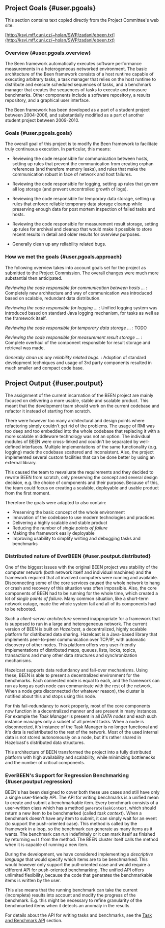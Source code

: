 ## Project Goals {#user.pgoals}
This section contains text copied directly from the Project Committee's web site.

[http://ksvi.mff.cuni.cz/~holan/SWP/zadani/ebeen.txt](http://ksvi.mff.cuni.cz/~holan/SWP/zadani/ebeen.txt)

### Overview {#user.pgoals.overview}
The Been framework automatically executes software performance measurements in a heterogeneous networked environment.  The basic architecture of the Been framework consists of a host runtime capable of executing arbitrary tasks, a task manager that relies on the host runtime to distribute and execute scheduled sequences of tasks, and a benchmark manager that creates the sequences of tasks to execute and measure benchmarks.  Other components include a software repository, a results repository, and a graphical user interface.

The Been framework has been developed as a part of a student project between 2004-2006, and substantially modified as a part of another student project between 2009-2010.


### Goals {#user.pgoals.goals}
The overall goal of this project is to modify the Been framework to facilitate truly continuous execution. In particular, this means:

* Reviewing the code responsible for communication between hosts, setting up rules that prevent the communication from creating orphan references (and therefore memory leaks), and rules that make the communication robust in face of network and host failures.

* Reviewing the code responsible for logging, setting up rules that govern all log storage (and prevent uncontrolled growth of logs).

* Reviewing the code responsible for temporary data storage, setting up rules that enforce reliable temporary data storage cleanup while preserving enough data for post mortem inspection of failed tasks and hosts.

* Reviewing the code responsible for measurement result storage, setting up rules for archival and cleanup that would make it possible to store recent results in detail and older results for overview purposes.

* Generally clean up any reliability related bugs.

### How we met the goals {#user.pgoals.approach}

The following overview takes into account goals set for the project as submitted to the Project Commission. The overall changes were much more substantial then anticipated. 

*Reviewing the code responsible for communication between hosts ...*
:	Completely new architecture and way of communication was introduced based on scalable, redundant data distribution.

*Reviewing the code responsible for logging ...*
:	Unified logging system was introduced based on standard Java logging mechanism, for tasks as well as the framework itself.

*Reviewing the code responsible for temporary data storage ...*
: TODO

*Reviewing the code responsible for measurement result storage ...*
:	Complete overhaul of the component responsible for result storage and retrieval was made.

*Generally clean up any reliability related bugs.*
: Adoption of standard development techniques and usage of 3rd party components resulted in much smaller and compact code base. 

## Project Output {#user.poutput}

The assignment of the current incarnation of the BEEN project are mainly focused on delivering a more usable, stable and scalable product. This meant that the development team should work on the current codebase and refactor it instead of starting from scratch.

There were however too many architectural and design points where refactoring simply couldn't get rid of the problems. The usage of RMI was too deep and too embedded into the whole codebase that replacing it with a more scalable middleware technology was not an option. The individual modules of BEEN were cross-linked and couldn't be separated by well-defined interfaces. Multiple implementations of the same functionality (e.g. logging) made the codebase scattered and inconsistent. Also, the project implemented several custom facilities that can be done better by using an external library.

This caused the team to reevaluate the requirements and they decided to rewrite BEEN from scratch, only preserving the concept and several design decision, e.g. the choice of components and their purpose. Because of this, the team could focus on creating a scalable, deployable and usable product from the first moment.

Therefore the goals were adapted to also contain:

* Preserving the basic concept of the whole environment
* Innovation of the codebase to use modern technologies and practices
* Delivering a highly scalable and stable product
* Reducing the number of *single points of failure*
* Making the framework easily deployable
* Improving usability to simplify writing and debugging tasks and benchmarks

### Distributed nature of EverBEEN {#user.poutput.distributed}

One of the biggest issues with the original BEEN project was stability of the computer network (both network itself and individual machines) and the framework required that all involved computers were running and available. Disconnecting some of the core services caused the whole network to hang or crash and recovery of this situation was often impossible. Also, the core components of BEEN had to be running for the whole time, which created a lot of *single points of failure*. Many common situation, like a short-term network outage, made the whole system fail and all of its components had to be rebooted.

Such a *client-server architecture* seemed inappropriate for a framework that is supposed to run in a large and heterogeneous network. The current version of BEEN is built on *Hazelcast*, a decentralized, highly scalable platform for distributed data sharing. Hazelcast is a Java-based library that implements peer-to-peer communication over TCP/IP, with automatic discovery of other nodes. This platform offers very user-friendly implementations of distributed maps, queues, lists, locks, topics, transactions and many other data structures and synchronization mechanisms.

Hazelcast supports data redundancy and fail-over mechanisms. Using these, BEEN is able to present a decentralized environment for the benchmarks. Each connected node is equal to each, and the framework can run as long as each node can communicate with the rest of the network. When a node gets disconnected (for whatever reason), the cluster is notified about this and stops using this node.

For this fail-redundancy to work properly, most of the core components now function in a decentralized manner and are present in many instances. For example the *Task Manager* is present in all *DATA nodes* and each such instance manages only a subset of all present tasks. When a node is disconnected, it's instance of the Task Manager is no longer functional and it's data is redistributed to the rest of the network. Most of the used internal data is not stored autonomously on a node, but it's rather shared in Hazelcast's distributed data structures.

This architecture of BEEN transformed the project into a fully distributed platform with high availability and scalability, while minimizing bottlenecks and the number of critical components.

### EverBEEN's Support for Regression Benchmarking {#user.poutput.regression}

<!-- TODO -->

BEEN's has been designed to cover both these use cases and still have only a single user-friendly API. The API for writing benchmarks is a unified mean to create and submit a benchmarkable item. Every benchmark consists of a user-written class which has a method `generateTaskContext`, which should return a new item to be benchmarked (called *task context*). When a benchmark doesn't have any item to submit, it can simply wait for an event (to support the push-oriented case). This method is called by the framework in a loop, so the benchmark can generate as many items as it wants. The benchmark can run indefinitely or it can mark itself as finished by returning `null` from the method. The BEEN cluster itself calls the method when it is capable of running a new item.

During the development, we have considered implementing a *descriptive language* that would specify which items are to be benchmarked. This would however only support the pull-oriented case and would require a different API for push-oriented benchmarking. The unified API offers unlimited flexibility, because the code that generates the benchmarkable items is written by the user.

This also means that the running benchmark can take the current (incomplete) results into account and modify the progress of the benchmark. E.g. this might be necessary to refine granularity of the benchmarked items when it detects an anomaly in the results.

For details about the API for writing tasks and benchmarks, see the [Task and Benchmark API](#user.taskapi) section.
